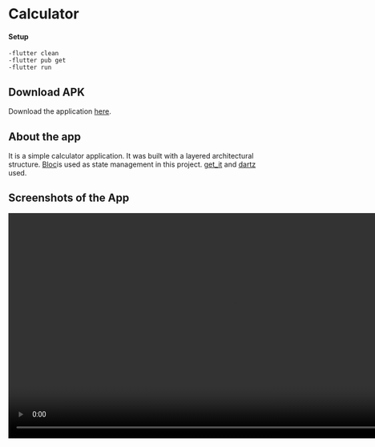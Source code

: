 # Calculator
#### Setup

```
-flutter clean
-flutter pub get
-flutter run
```

## Download APK
Download the application [here](https://dosya.co/p39o9xy4eoh1/app-release.apk.html).

## About the app
It is a simple calculator application.
It was built with a layered architectural structure.
[Bloc](https://pub.dev/packages/flutter_bloc)is used as state management in this project.
[get_it](https://pub.dev/packages/get_it) and [dartz](https://pub.dev/packages/dartz) used.

## Screenshots of the App
<video src="https://user-images.githubusercontent.com/56471014/149681362-5e209934-fd7f-4542-9c96-1f37d5bc1349.gif" height="450">

